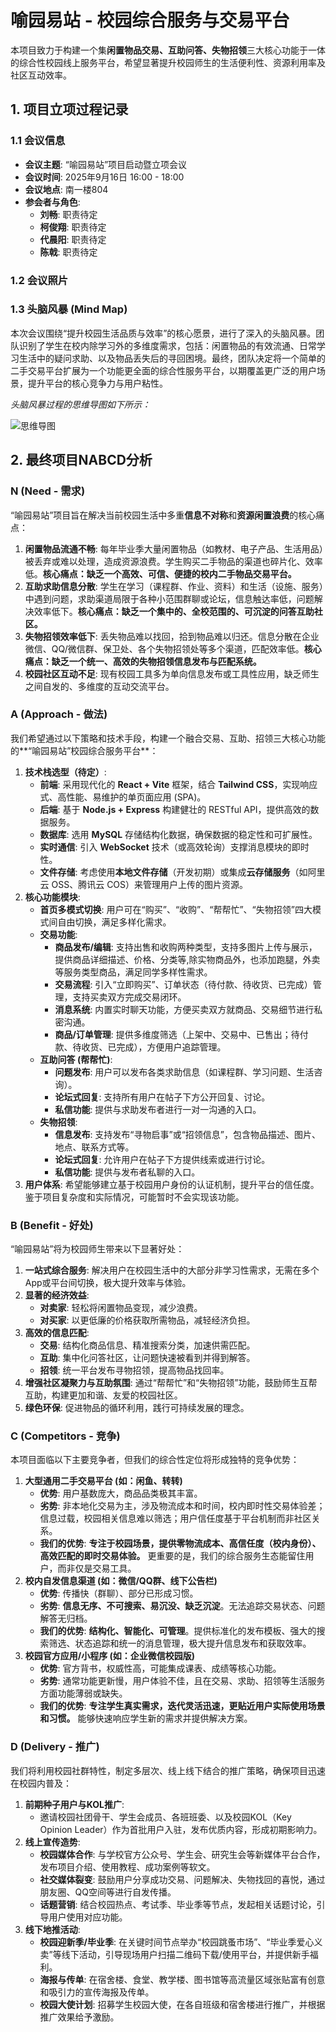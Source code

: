 # 喻园易站 - 校园综合服务与交易平台

本项目致力于构建一个集**闲置物品交易、互助问答、失物招领**三大核心功能于一体的综合性校园线上服务平台，希望显著提升校园师生的生活便利性、资源利用率及社区互动效率。

## 1\. 项目立项过程记录

### 1.1 会议信息

  * **会议主题**: “喻园易站”项目启动暨立项会议
  * **会议时间**: 2025年9月16日 16:00 - 18:00
  * **会议地点**: 南一楼804
  * **参会者与角色**:
      * **刘畅**: 职责待定
      * **柯俊翔**: 职责待定
      * **代晨阳**: 职责待定
      * **陈戟**: 职责待定

### 1.2 会议照片




### 1.3 头脑风暴 (Mind Map)

本次会议围绕“提升校园生活品质与效率”的核心愿景，进行了深入的头脑风暴。团队识别了学生在校内除学习外的多维度需求，包括：闲置物品的有效流通、日常学习生活中的疑问求助、以及物品丢失后的寻回困境。最终，团队决定将一个简单的二手交易平台扩展为一个功能更全面的综合性服务平台，以期覆盖更广泛的用户场景，提升平台的核心竞争力与用户粘性。

*头脑风暴过程的思维导图如下所示：*

![思维导图](https://foruda.gitee.com/images/1758860250191194290/7aef6c75_13677089.jpeg "喻园易站 思维导图.jpeg")

## 2\. 最终项目NABCD分析

### N (Need - 需求)

“喻园易站”项目旨在解决当前校园生活中多重**信息不对称**和**资源闲置浪费**的核心痛点：

1.  **闲置物品流通不畅**: 每年毕业季大量闲置物品（如教材、电子产品、生活用品）被丢弃或难以处理，造成资源浪费。学生购买二手物品的渠道也碎片化、效率低。**核心痛点：缺乏一个高效、可信、便捷的校内二手物品交易平台。**
2.  **互助求助信息分散**: 学生在学习（课程群、作业、资料）和生活（设施、服务）中遇到问题，求助渠道局限于各种小范围群聊或论坛，信息触达率低，问题解决效率低下。**核心痛点：缺乏一个集中的、全校范围的、可沉淀的问答互助社区。**
3.  **失物招领效率低下**: 丢失物品难以找回，拾到物品难以归还。信息分散在企业微信、QQ/微信群、保卫处、各个失物招领处等多个渠道，匹配效率低。**核心痛点：缺乏一个统一、高效的失物招领信息发布与匹配系统。**
4.  **校园社区互动不足**: 现有校园工具多为单向信息发布或工具性应用，缺乏师生之间自发的、多维度的互动交流平台。

### A (Approach - 做法)

我们希望通过以下策略和技术手段，构建一个融合交易、互助、招领三大核心功能的**“喻园易站”校园综合服务平台**：

1.  **技术栈选型（待定）**:
      * **前端**: 采用现代化的 **React + Vite** 框架，结合 **Tailwind CSS**，实现响应式、高性能、易维护的单页面应用 (SPA)。
      * **后端**: 基于 **Node.js + Express** 构建健壮的 RESTful API，提供高效的数据服务。
      * **数据库**: 选用 **MySQL** 存储结构化数据，确保数据的稳定性和可扩展性。
      * **实时通信**: 引入 **WebSocket** 技术（或高效轮询）支撑消息模块的即时性。
      * **文件存储**: 考虑使用**本地文件存储**（开发初期）或集成**云存储服务**（如阿里云 OSS、腾讯云 COS）来管理用户上传的图片资源。
2.  **核心功能模块**:
      * **首页多模式切换**: 用户可在“购买”、“收购”、“帮帮忙”、“失物招领”四大模式间自由切换，满足多样化需求。
      * **交易功能**:
          * **商品发布/编辑**: 支持出售和收购两种类型，支持多图片上传与展示，提供商品详细描述、价格、分类等,除实物商品外，也添加跑腿，外卖等服务类型商品，满足同学多样性需求。
          * **交易流程**: 引入“立即购买”、订单状态（待付款、待收货、已完成）管理，支持买卖双方完成交易闭环。
          * **消息系统**: 内置实时聊天功能，方便买卖双方就商品、交易细节进行私密沟通。
          * **商品/订单管理**: 提供多维度筛选（上架中、交易中、已售出；待付款、待收货、已完成），方便用户追踪管理。
      * **互助问答 (帮帮忙)**:
          * **问题发布**: 用户可以发布各类求助信息（如课程群、学习问题、生活咨询）。
          * **论坛式回复**: 支持所有用户在帖子下方公开回复、讨论。
          * **私信功能**: 提供与求助发布者进行一对一沟通的入口。
      * **失物招领**:
          * **信息发布**: 支持发布“寻物启事”或“招领信息”，包含物品描述、图片、地点、联系方式等。
          * **论坛式回复**: 允许用户在帖子下方提供线索或进行讨论。
          * **私信功能**: 提供与发布者私聊的入口。
3.  **用户体系**: 希望能够建立基于校园用户身份的认证机制，提升平台的信任度。鉴于项目复杂度和实际情况，可能暂时不会实现该功能。

### B (Benefit - 好处)

“喻园易站”将为校园师生带来以下显著好处：

1.  **一站式综合服务**: 解决用户在校园生活中的大部分非学习性需求，无需在多个App或平台间切换，极大提升效率与体验。
2.  **显著的经济效益**:
      * **对卖家**: 轻松将闲置物品变现，减少浪费。
      * **对买家**: 以更低廉的价格获取所需物品，减轻经济负担。
3.  **高效的信息匹配**:
      * **交易**: 结构化商品信息、精准搜索分类，加速供需匹配。
      * **互助**: 集中化问答社区，让问题快速被看到并得到解答。
      * **招领**: 统一平台发布寻物招领，提高物品找回率。
4.  **增强社区凝聚力与互助氛围**: 通过“帮帮忙”和“失物招领”功能，鼓励师生互帮互助，构建更加和谐、友爱的校园社区。
5.  **绿色环保**: 促进物品的循环利用，践行可持续发展的理念。

### C (Competitors - 竞争)

本项目面临以下主要竞争者，但我们的综合性定位将形成独特的竞争优势：

1.  **大型通用二手交易平台 (如：闲鱼、转转)**
      * **优势**: 用户基数庞大，商品品类极其丰富。
      * **劣势**: 非本地化交易为主，涉及物流成本和时间，校内即时性交易体验差；信息过载，校园相关信息难以筛选；用户信任度基于平台机制而非社区关系。
      * **我们的优势**: **专注于校园场景，提供零物流成本、高信任度（校内身份）、高效匹配的即时交易体验。** 更重要的是，我们的综合服务生态能留住用户，而非仅是交易工具。
2.  **校内自发信息渠道 (如：微信/QQ群、线下公告栏)**
      * **优势**: 传播快（群聊）、部分已形成习惯。
      * **劣势**: **信息无序、不可搜索、易沉没、缺乏沉淀**。无法追踪交易状态、问题解答无归档。
      * **我们的优势**: **结构化、智能化、可管理**。提供标准化的发布模板、强大的搜索筛选、状态追踪和统一的消息管理，极大提升信息发布和获取效率。
3.  **校园官方应用/小程序 (如：企业微信校园版)**
      * **优势**: 官方背书，权威性高，可能集成课表、成绩等核心功能。
      * **劣势**: 通常功能更新慢，用户体验不佳，且在交易、求助、招领等生活服务方面功能薄弱或缺失。
      * **我们的优势**: **专注学生真实需求，迭代灵活迅速，更贴近用户实际使用场景和习惯。** 能够快速响应学生新的需求并提供解决方案。

### D (Delivery - 推广)

我们将利用校园社群特性，制定多层次、线上线下结合的推广策略，确保项目迅速在校园内普及：

1.  **前期种子用户与KOL推广**:
      * 邀请校园社团骨干、学生会成员、各班班委、以及校园KOL（Key Opinion Leader）作为首批用户入驻，发布优质内容，形成初期影响力。
2.  **线上宣传造势**:
      * **校园媒体合作**: 与学校官方公众号、学生会、研究生会等新媒体平台合作，发布项目介绍、使用教程、成功案例等软文。
      * **社交媒体裂变**: 鼓励用户分享成功交易、问题解决、失物找回的喜悦，通过朋友圈、QQ空间等进行自发传播。
      * **话题营销**: 结合校园热点、考试季、毕业季等节点，发起相关话题讨论，引导用户使用对应功能。
3.  **线下地推活动**:
      * **校园迎新季/毕业季**: 在关键时间节点举办“校园跳蚤市场”、“毕业季爱心义卖”等线下活动，引导现场用户扫描二维码下载/使用平台，并提供新手福利。
      * **海报与传单**: 在宿舍楼、食堂、教学楼、图书馆等高流量区域张贴富有创意和吸引力的宣传海报及传单。
      * **校园大使计划**: 招募学生校园大使，在各自班级和宿舍楼进行推广，并根据推广效果给予激励。